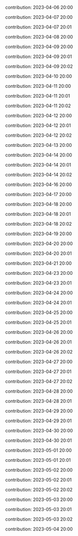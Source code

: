 contribution: 2023-04-06 20:00

contribution: 2023-04-07 20:00

contribution: 2023-04-07 20:01

contribution: 2023-04-08 20:00

contribution: 2023-04-09 20:00

contribution: 2023-04-09 20:01

contribution: 2023-04-09 20:02

contribution: 2023-04-10 20:00

contribution: 2023-04-11 20:00

contribution: 2023-04-11 20:01

contribution: 2023-04-11 20:02

contribution: 2023-04-12 20:00

contribution: 2023-04-12 20:01

contribution: 2023-04-12 20:02

contribution: 2023-04-13 20:00

contribution: 2023-04-14 20:00

contribution: 2023-04-14 20:01

contribution: 2023-04-14 20:02

contribution: 2023-04-16 20:00

contribution: 2023-04-17 20:00

contribution: 2023-04-18 20:00

contribution: 2023-04-18 20:01

contribution: 2023-04-18 20:02

contribution: 2023-04-19 20:00

contribution: 2023-04-20 20:00

contribution: 2023-04-20 20:01

contribution: 2023-04-21 20:00

contribution: 2023-04-23 20:00

contribution: 2023-04-23 20:01

contribution: 2023-04-24 20:00

contribution: 2023-04-24 20:01

contribution: 2023-04-25 20:00

contribution: 2023-04-25 20:01

contribution: 2023-04-26 20:00

contribution: 2023-04-26 20:01

contribution: 2023-04-26 20:02

contribution: 2023-04-27 20:00

contribution: 2023-04-27 20:01

contribution: 2023-04-27 20:02

contribution: 2023-04-28 20:00

contribution: 2023-04-28 20:01

contribution: 2023-04-29 20:00

contribution: 2023-04-29 20:01

contribution: 2023-04-30 20:00

contribution: 2023-04-30 20:01

contribution: 2023-05-01 20:00

contribution: 2023-05-01 20:01

contribution: 2023-05-02 20:00

contribution: 2023-05-02 20:01

contribution: 2023-05-02 20:02

contribution: 2023-05-03 20:00

contribution: 2023-05-03 20:01

contribution: 2023-05-03 20:02

contribution: 2023-05-04 20:00

